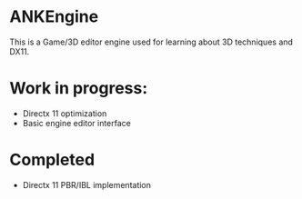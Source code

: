 # ANKEngine
This is a Game/3D editor engine used for learning about 3D techniques and DX11.

# Work in progress:
* Directx 11 optimization
* Basic engine editor interface

# Completed
* Directx 11 PBR/IBL implementation
